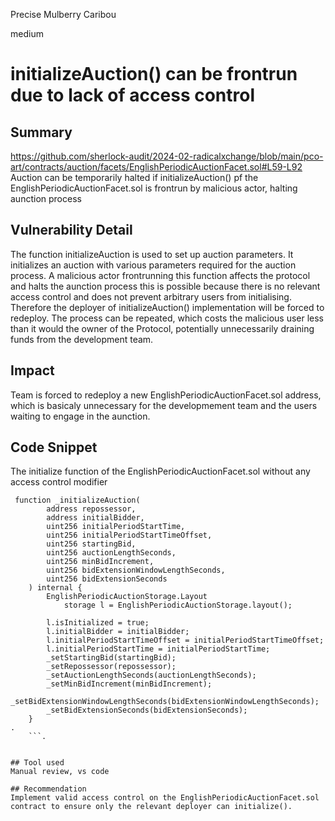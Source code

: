 Precise Mulberry Caribou

medium

# initializeAuction() can be frontrun due to lack of access control

## Summary
https://github.com/sherlock-audit/2024-02-radicalxchange/blob/main/pco-art/contracts/auction/facets/EnglishPeriodicAuctionFacet.sol#L59-L92
Auction can be temporarily halted if initializeAuction() pf the EnglishPeriodicAuctionFacet.sol is frontrun by malicious actor, halting aunction process
## Vulnerability Detail
The function initializeAuction is used to set up auction parameters. It initializes an auction with various parameters required for the auction process. A malicious actor frontrunning this function affects the protocol and halts the aunction process this is possible because there is no relevant access control and does not prevent arbitrary users from initialising. Therefore the deployer of initializeAuction() implementation will be forced to  redeploy. The process can be repeated, which costs the malicious user less than it would the owner of the Protocol, potentially unnecessarily draining funds from the development team. 
## Impact
Team is forced to redeploy a new EnglishPeriodicAuctionFacet.sol address, which is basicaly unnecessary for the developmement team and the users waiting to engage in the aunction.

## Code Snippet
The initialize function of the EnglishPeriodicAuctionFacet.sol without any access control modifier
```solidity
 function _initializeAuction(
        address repossessor,
        address initialBidder,
        uint256 initialPeriodStartTime,
        uint256 initialPeriodStartTimeOffset,
        uint256 startingBid,
        uint256 auctionLengthSeconds,
        uint256 minBidIncrement,
        uint256 bidExtensionWindowLengthSeconds,
        uint256 bidExtensionSeconds
    ) internal {
        EnglishPeriodicAuctionStorage.Layout
            storage l = EnglishPeriodicAuctionStorage.layout();

        l.isInitialized = true;
        l.initialBidder = initialBidder;
        l.initialPeriodStartTimeOffset = initialPeriodStartTimeOffset;
        l.initialPeriodStartTime = initialPeriodStartTime;
        _setStartingBid(startingBid);
        _setRepossessor(repossessor);
        _setAuctionLengthSeconds(auctionLengthSeconds);
        _setMinBidIncrement(minBidIncrement);
        _setBidExtensionWindowLengthSeconds(bidExtensionWindowLengthSeconds);
        _setBidExtensionSeconds(bidExtensionSeconds);
    }
.
    ```.
```
```

## Tool used
Manual review, vs code

## Recommendation
Implement valid access control on the EnglishPeriodicAuctionFacet.sol contract to ensure only the relevant deployer can initialize().